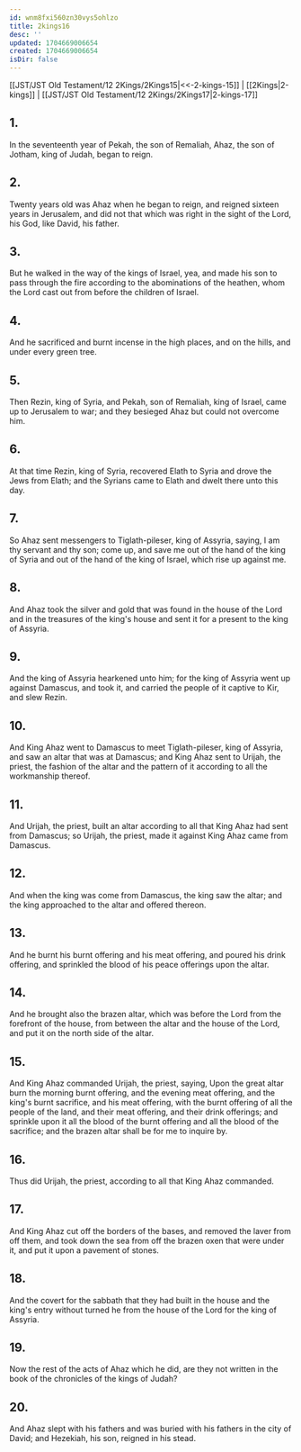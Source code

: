 ```yaml
---
id: wnm8fxi560zn30vys5ohlzo
title: 2kings16
desc: ''
updated: 1704669006654
created: 1704669006654
isDir: false
---
```

[[JST/JST Old Testament/12 2Kings/2Kings15|<<-2-kings-15]] | [[2Kings|2-kings]] | [[JST/JST Old Testament/12 2Kings/2Kings17|2-kings-17]]
## 1.
In the seventeenth year of Pekah, the son of Remaliah, Ahaz, the son of Jotham, king of Judah, began to reign.
## 2.
Twenty years old was Ahaz when he began to reign, and reigned sixteen years in Jerusalem, and did not that which was right in the sight of the Lord, his God, like David, his father.
## 3.
But he walked in the way of the kings of Israel, yea, and made his son to pass through the fire according to the abominations of the heathen, whom the Lord cast out from before the children of Israel.
## 4.
And he sacrificed and burnt incense in the high places, and on the hills, and under every green tree.
## 5.
Then Rezin, king of Syria, and Pekah, son of Remaliah, king of Israel, came up to Jerusalem to war; and they besieged Ahaz but could not overcome him.
## 6.
At that time Rezin, king of Syria, recovered Elath to Syria and drove the Jews from Elath; and the Syrians came to Elath and dwelt there unto this day.
## 7.
So Ahaz sent messengers to Tiglath-pileser, king of Assyria, saying, I am thy servant and thy son; come up, and save me out of the hand of the king of Syria and out of the hand of the king of Israel, which rise up against me.
## 8.
And Ahaz took the silver and gold that was found in the house of the Lord and in the treasures of the king\'s house and sent it for a present to the king of Assyria.
## 9.
And the king of Assyria hearkened unto him; for the king of Assyria went up against Damascus, and took it, and carried the people of it captive to Kir, and slew Rezin.
## 10.
And King Ahaz went to Damascus to meet Tiglath-pileser, king of Assyria, and saw an altar that was at Damascus; and King Ahaz sent to Urijah, the priest, the fashion of the altar and the pattern of it according to all the workmanship thereof.
## 11.
And Urijah, the priest, built an altar according to all that King Ahaz had sent from Damascus; so Urijah, the priest, made it against King Ahaz came from Damascus.
## 12.
And when the king was come from Damascus, the king saw the altar; and the king approached to the altar and offered thereon.
## 13.
And he burnt his burnt offering and his meat offering, and poured his drink offering, and sprinkled the blood of his peace offerings upon the altar.
## 14.
And he brought also the brazen altar, which was before the Lord from the forefront of the house, from between the altar and the house of the Lord, and put it on the north side of the altar.
## 15.
And King Ahaz commanded Urijah, the priest, saying, Upon the great altar burn the morning burnt offering, and the evening meat offering, and the king\'s burnt sacrifice, and his meat offering, with the burnt offering of all the people of the land, and their meat offering, and their drink offerings; and sprinkle upon it all the blood of the burnt offering and all the blood of the sacrifice; and the brazen altar shall be for me to inquire by.
## 16.
Thus did Urijah, the priest, according to all that King Ahaz commanded.
## 17.
And King Ahaz cut off the borders of the bases, and removed the laver from off them, and took down the sea from off the brazen oxen that were under it, and put it upon a pavement of stones.
## 18.
And the covert for the sabbath that they had built in the house and the king\'s entry without turned he from the house of the Lord for the king of Assyria.
## 19.
Now the rest of the acts of Ahaz which he did, are they not written in the book of the chronicles of the kings of Judah?
## 20.
And Ahaz slept with his fathers and was buried with his fathers in the city of David; and Hezekiah, his son, reigned in his stead.

